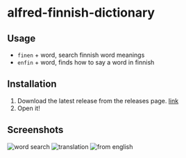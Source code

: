 # alfred-finnish-dictionary

## Usage

* `finen` + word, search finnish word meanings
* `enfin` + word, finds how to say a word in finnish

## Installation

1. Download the latest release from the releases page. [link](https://github.com/albertoxamin/alfred-finnish-dictionary/releases/tag/stable)
2. Open it!

## Screenshots

![word search](https://user-images.githubusercontent.com/6067659/152881054-ef5f3fa1-bac2-4747-b707-466375e51c97.png)
![translation](https://user-images.githubusercontent.com/6067659/152881065-df4e51e3-3ec5-4c0c-9c1c-575649378d41.png)
![from english](https://user-images.githubusercontent.com/6067659/152881186-a71262c6-fee0-43e3-891f-8be6ee3713f7.png)
